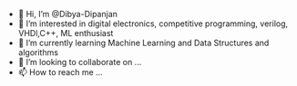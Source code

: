 - 👋 Hi, I’m @Dibya-Dipanjan
- 👀 I’m interested in digital electronics, competitive programming, verilog, VHDl,C++, ML enthusiast
- 🌱 I’m currently learning Machine Learning and Data Structures and algorithms
- 💞️ I’m looking to collaborate on ...
- 📫 How to reach me ...

<!---
Dibya-Dipanjan/Dibya-Dipanjan is a ✨ special ✨ repository because its `README.md` (this file) appears on your GitHub profile.
You can click the Preview link to take a look at your changes.
--->
